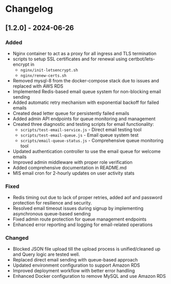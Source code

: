 # Changelog

## [1.2.0] - 2024-06-26

### Added
- Nginx container to act as a proxy for all ingress and TLS termination
- scripts to setup SSL certificates and for renewal using certbot/lets-encrypt in 
    - `nginx/init-letsencrypt.sh`
    - `nginx/renew-certs.sh`
- Removed mysql-8 from the docker-compose stack due to issues and replaced with AWS RDS
- Implemented Redis-based email queue system for non-blocking email sending
- Added automatic retry mechanism with exponential backoff for failed emails
- Created dead letter queue for persistently failed emails
- Added admin API endpoints for queue monitoring and management
- Created three diagnostic and testing scripts for email functionality:
  - `scripts/test-email-service.js` - Direct email testing tool
  - `scripts/test-email-queue.js` - Email queue system test
  - `scripts/email-queue-status.js` - Comprehensive queue monitoring tool
- Updated authentication controller to use the email queue for welcome emails
- Improved admin middleware with proper role verification
- Added comprehensive documentation in README.md
- MIS email cron for 2-hourly updates on user activity stats

### Fixed
- Redis timing out due to lack of proper retries, added aof and password protection for resilience and security.
- Resolved email timeout issues during signup by implementing asynchronous queue-based sending
- Fixed admin route protection for queue management endpoints
- Enhanced error reporting and logging for email-related operations

### Changed
- Blocked JSON file upload till the upload process is unified/cleaned up and Query logic  are tested well.
- Replaced direct email sending with queue-based approach
- Updated environment configuration to support Amazon RDS
- Improved deployment workflow with better error handling
- Enhanced Docker configuration to remove MySQL and use Amazon RDS 